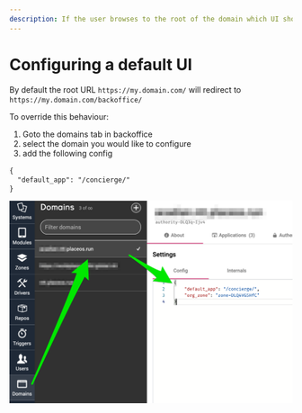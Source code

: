 ```yaml
---
description: If the user browses to the root of the domain which UI should loa
---
```


# Configuring a default UI

By default the root URL `https://my.domain.com/` will redirect to `https://my.domain.com/backoffice/`

To override this behaviour:

1. Goto the domains tab in backoffice
2. select the domain you would like to configure
3. add the following config

```
{
  "default_app": "/concierge/"
}
```

![](<../../.gitbook/assets/image (9).png>)
